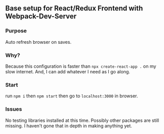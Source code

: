 ## Base setup for React/Redux Frontend with Webpack-Dev-Server

### Purpose

Auto refresh browser on saves.

### Why?

Because this configuration is faster than `npx create-react-app .` on my slow internet.
And, I can add whatever I need as I go along.

### Start

run `npm i`
then `npm start`
then go to `localhost:3000` in browser.

### Issues

No testing libraries installed at this time.
Possibly other packages are still missing. I haven't gone that in depth in making anything yet.
